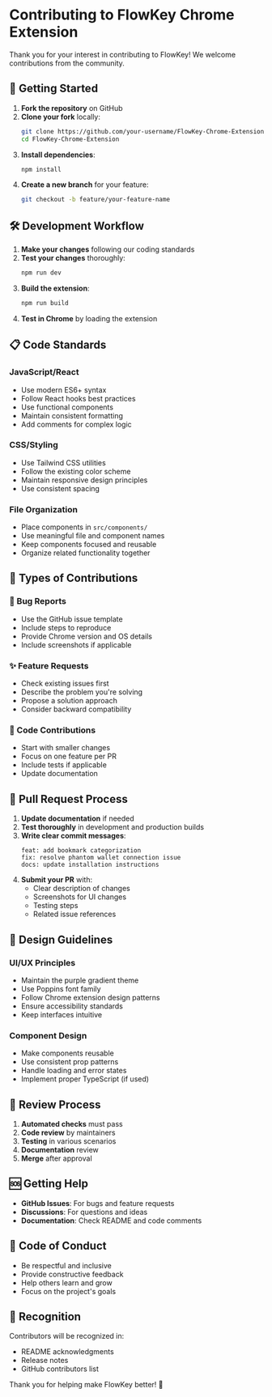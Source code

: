 # Contributing to FlowKey Chrome Extension

Thank you for your interest in contributing to FlowKey! We welcome contributions from the community.

## 🚀 Getting Started

1. **Fork the repository** on GitHub
2. **Clone your fork** locally:
   ```bash
   git clone https://github.com/your-username/FlowKey-Chrome-Extension.git
   cd FlowKey-Chrome-Extension
   ```
3. **Install dependencies**:
   ```bash
   npm install
   ```
4. **Create a new branch** for your feature:
   ```bash
   git checkout -b feature/your-feature-name
   ```

## 🛠️ Development Workflow

1. **Make your changes** following our coding standards
2. **Test your changes** thoroughly:
   ```bash
   npm run dev
   ```
3. **Build the extension**:
   ```bash
   npm run build
   ```
4. **Test in Chrome** by loading the extension

## 📋 Code Standards

### JavaScript/React
- Use modern ES6+ syntax
- Follow React hooks best practices
- Use functional components
- Maintain consistent formatting
- Add comments for complex logic

### CSS/Styling
- Use Tailwind CSS utilities
- Follow the existing color scheme
- Maintain responsive design principles
- Use consistent spacing

### File Organization
- Place components in `src/components/`
- Use meaningful file and component names
- Keep components focused and reusable
- Organize related functionality together

## 🎯 Types of Contributions

### 🐛 Bug Reports
- Use the GitHub issue template
- Include steps to reproduce
- Provide Chrome version and OS details
- Include screenshots if applicable

### ✨ Feature Requests
- Check existing issues first
- Describe the problem you're solving
- Propose a solution approach
- Consider backward compatibility

### 🔧 Code Contributions
- Start with smaller changes
- Focus on one feature per PR
- Include tests if applicable
- Update documentation

## 📝 Pull Request Process

1. **Update documentation** if needed
2. **Test thoroughly** in development and production builds
3. **Write clear commit messages**:
   ```
   feat: add bookmark categorization
   fix: resolve phantom wallet connection issue
   docs: update installation instructions
   ```
4. **Submit your PR** with:
   - Clear description of changes
   - Screenshots for UI changes
   - Testing steps
   - Related issue references

## 🎨 Design Guidelines

### UI/UX Principles
- Maintain the purple gradient theme
- Use Poppins font family
- Follow Chrome extension design patterns
- Ensure accessibility standards
- Keep interfaces intuitive

### Component Design
- Make components reusable
- Use consistent prop patterns
- Handle loading and error states
- Implement proper TypeScript (if used)

## 🚦 Review Process

1. **Automated checks** must pass
2. **Code review** by maintainers
3. **Testing** in various scenarios
4. **Documentation** review
5. **Merge** after approval

## 🆘 Getting Help

- **GitHub Issues**: For bugs and feature requests
- **Discussions**: For questions and ideas
- **Documentation**: Check README and code comments

## 📜 Code of Conduct

- Be respectful and inclusive
- Provide constructive feedback
- Help others learn and grow
- Focus on the project's goals

## 🎉 Recognition

Contributors will be recognized in:
- README acknowledgments
- Release notes
- GitHub contributors list

Thank you for helping make FlowKey better! 🚀
